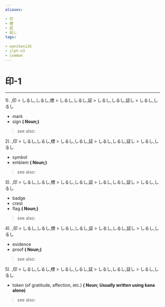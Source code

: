 ```yaml
---
aliases:
    
- 印
- 標
- 証
- 証し
tags:
    
- wanikani26
- jlpt-n3
- common
---
```


# 印-1
---
1).
,印 > しるし,しるし,標 > しるし,しるし,証 > しるし,しるし,証し > しるし,しるし

- mark
- sign
**( Noun;)**
> see also: 
            
2).
,印 > しるし,しるし,標 > しるし,しるし,証 > しるし,しるし,証し > しるし,しるし

- symbol
- emblem
**( Noun;)**
> see also: 
            
3).
,印 > しるし,しるし,標 > しるし,しるし,証 > しるし,しるし,証し > しるし,しるし

- badge
- crest
- flag
**( Noun;)**
> see also: 
            
4).
,印 > しるし,しるし,標 > しるし,しるし,証 > しるし,しるし,証し > しるし,しるし

- evidence
- proof
**( Noun;)**
> see also: 
            
5).
,印 > しるし,しるし,標 > しるし,しるし,証 > しるし,しるし,証し > しるし,しるし

- token (of gratitude, affection, etc.)
**( Noun; Usually written using kana alone)**
> see also: 
            